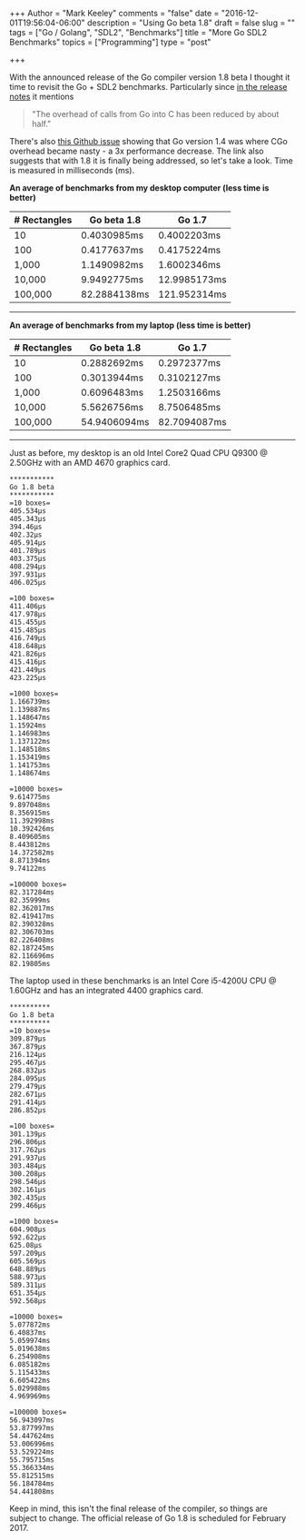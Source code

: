 +++
Author = "Mark Keeley"
comments = "false"
date = "2016-12-01T19:56:04-06:00"
description = "Using Go beta 1.8"
draft = false
slug = ""
tags = ["Go / Golang", "SDL2", "Benchmarks"]
title = "More Go SDL2 Benchmarks"
topics = ["Programming"]
type = "post"

+++

With the announced release of the Go compiler version 1.8 beta I thought it time to revisit the Go + SDL2 benchmarks. Particularly since [in the release notes](https://beta.golang.org/doc/go1.8#gc) it mentions

> "The overhead of calls from Go into C has been reduced by about half."

There's also [this Github issue](https://github.com/golang/go/issues/9704) showing that Go version 1.4 was where CGo overhead became nasty - a 3x performance decrease. The link also suggests that with 1.8 it is finally being addressed, so let's take a look. Time is measured in milliseconds (ms).

**An average of benchmarks from my desktop computer (less time is better)**

| # Rectangles  | Go beta 1.8   | Go 1.7      |
| ------------- | ------------- | ----------- |
| 10            | 0.4030985ms   | 0.4002203ms |
| 100           | 0.4177637ms   | 0.4175224ms |
| 1,000         | 1.1490982ms   | 1.6002346ms |
| 10,000        | 9.9492775ms   | 12.9985173ms|
| 100,000       | 82.2884138ms  | 121.952314ms|

------------------------------
**An average of benchmarks from my laptop (less time is better)**

| # Rectangles  | Go beta 1.8   | Go 1.7      |
| ------------- | ------------- | ----------- |
| 10            | 0.2882692ms   | 0.2972377ms |
| 100           | 0.3013944ms   | 0.3102127ms |
| 1,000         | 0.6096483ms   | 1.2503166ms |
| 10,000        | 5.5626756ms   | 8.7506485ms |
| 100,000       | 54.9406094ms  | 82.7094087ms|

<!--more-->

-------------------------------

Just as before, my desktop is an old Intel Core2 Quad CPU Q9300 @ 2.50GHz with an AMD 4670 graphics card.

```
***********
Go 1.8 beta
***********
=10 boxes=
405.534µs
405.343µs
394.46µs
402.32µs
405.914µs
401.789µs
403.375µs
408.294µs
397.931µs
406.025µs

=100 boxes=
411.406µs
417.978µs
415.455µs
415.485µs
416.749µs
418.648µs
421.826µs
415.416µs
421.449µs
423.225µs

=1000 boxes=
1.166739ms
1.139887ms
1.148647ms
1.15924ms
1.146983ms
1.137122ms
1.148518ms
1.153419ms
1.141753ms
1.148674ms

=10000 boxes=
9.614775ms
9.897048ms
8.356915ms
11.392998ms
10.392426ms
8.409605ms
8.443812ms
14.372582ms
8.871394ms
9.74122ms

=100000 boxes=
82.317284ms
82.35999ms
82.362017ms
82.419417ms
82.390328ms
82.306703ms
82.226408ms
82.187245ms
82.116696ms
82.19805ms
```

The laptop used in these benchmarks is an Intel Core i5-4200U CPU @ 1.60GHz and has an integrated 4400 graphics card.

```
**********
Go 1.8 beta
**********
=10 boxes=
309.879µs
367.879µs
216.124µs
295.467µs
268.832µs
284.095µs
279.479µs
282.671µs
291.414µs
286.852µs

=100 boxes=
301.139µs
296.806µs
317.762µs
291.937µs
303.484µs
300.208µs
298.546µs
302.161µs
302.435µs
299.466µs

=1000 boxes=
604.908µs
592.622µs
625.08µs
597.209µs
605.569µs
648.889µs
588.973µs
589.311µs
651.354µs
592.568µs

=10000 boxes=
5.077872ms
6.40837ms
5.059974ms
5.019638ms
6.254908ms
6.085182ms
5.115433ms
6.605422ms
5.029988ms
4.969969ms

=100000 boxes=
56.943097ms
53.877997ms
54.447624ms
53.006996ms
53.529224ms
55.795715ms
55.366334ms
55.812515ms
56.184784ms
54.441808ms
```

Keep in mind, this isn't the final release of the compiler, so things are subject to change. The official release of Go 1.8 is scheduled for February 2017.
